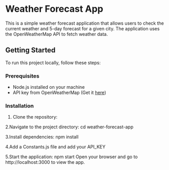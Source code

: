 # Weather Forecast App

This is a simple weather forecast application that allows users to check the current weather and 5-day forecast for a given city. The application uses the OpenWeatherMap API to fetch weather data.

## Getting Started

To run this project locally, follow these steps:

### Prerequisites

- Node.js installed on your machine
- API key from OpenWeatherMap (Get it [here](https://openweathermap.org/appid))

### Installation

1. Clone the repository:

2.Navigate to the project directory:
  cd weather-forecast-app
  
3.Install dependencies:
  npm install

4.Add a Constants.js file and add your API_KEY

5.Start the application:
  npm start
  Open your browser and go to http://localhost:3000 to view the app.
